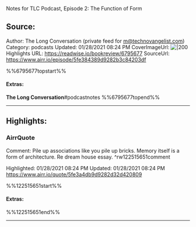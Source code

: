 Notes for TLC Podcast, Episode 2: The Function of Form

## Source:
Author: The Long Conversation (private feed for m@technovangelist.com)
Category: podcasts
Updated: 01/28/2021 08:24 PM
CoverImageUrl: 
![|200](https://cdn.substack.com/feed/podcast/112077.jpg)
Highlights URL: https://readwise.io/bookreview/6795677
SourceUrl: https://www.airr.io/episode/5fe384389d9282b3c84203df

%%6795677topstart%%
#### Extras:
**The Long Conversation**#podcastnotes
%%6795677topend%%


 
-----
 ## Highlights:

### AirrQuote
Comment: Pile up associations like you pile up bricks. Memory itself is a form of architecture. Re dream house essay. ^rw122515651comment

Highlighted: 01/28/2021 08:24 PM
Updated: 01/28/2021 08:24 PM
https://www.airr.io/quote/5fe3a4db9d9282d32d420809

%%122515651start%%
#### Extras:

%%122515651end%%



------

